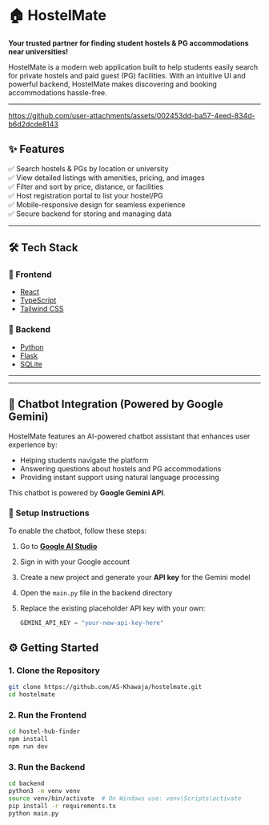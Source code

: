 # 🏠 HostelMate

**Your trusted partner for finding student hostels & PG accommodations near universities!**

HostelMate is a modern web application built to help students easily search for private hostels and paid guest (PG) facilities. With an intuitive UI and powerful backend, HostelMate makes discovering and booking accommodations hassle-free.

---
https://github.com/user-attachments/assets/002453dd-ba57-4eed-834d-b6d2dcde8143
## ✨ Features

✅ Search hostels & PGs by location or university  
✅ View detailed listings with amenities, pricing, and images  
✅ Filter and sort by price, distance, or facilities  
✅ Host registration portal to list your hostel/PG  
✅ Mobile-responsive design for seamless experience  
✅ Secure backend for storing and managing data  


---

## 🛠️ Tech Stack

### 🚀 Frontend
- [React](https://reactjs.org/)
- [TypeScript](https://www.typescriptlang.org/)
- [Tailwind CSS](https://tailwindcss.com/)

### 🧠 Backend
- [Python](https://www.python.org/)
- [Flask](https://flask.palletsprojects.com/)
- [SQLite](https://www.sqlite.org/index.html)

---
---

## 🤖 Chatbot Integration (Powered by Google Gemini)

HostelMate features an AI-powered chatbot assistant that enhances user experience by:

- Helping students navigate the platform
- Answering questions about hostels and PG accommodations
- Providing instant support using natural language processing

This chatbot is powered by **Google Gemini API**.

### 🧠 Setup Instructions

To enable the chatbot, follow these steps:

1. Go to **[Google AI Studio](https://makersuite.google.com/app)**
2. Sign in with your Google account
3. Create a new project and generate your **API key** for the Gemini model
4. Open the `main.py` file in the backend directory
5. Replace the existing placeholder API key with your own:

   ```python
   GEMINI_API_KEY = "your-new-api-key-here"

## ⚙️ Getting Started

### 1. Clone the Repository

```bash
git clone https://github.com/AS-Khawaja/hostelmate.git
cd hostelmate

```

### 2. Run the Frontend
```bash
cd hostel-hub-finder
npm install
npm run dev
```

### 3. Run the Backend
```bash
cd backend
python3 -m venv venv
source venv/bin/activate  # On Windows use: venv\Scripts\activate
pip install -r requirements.tx
python main.py
```
